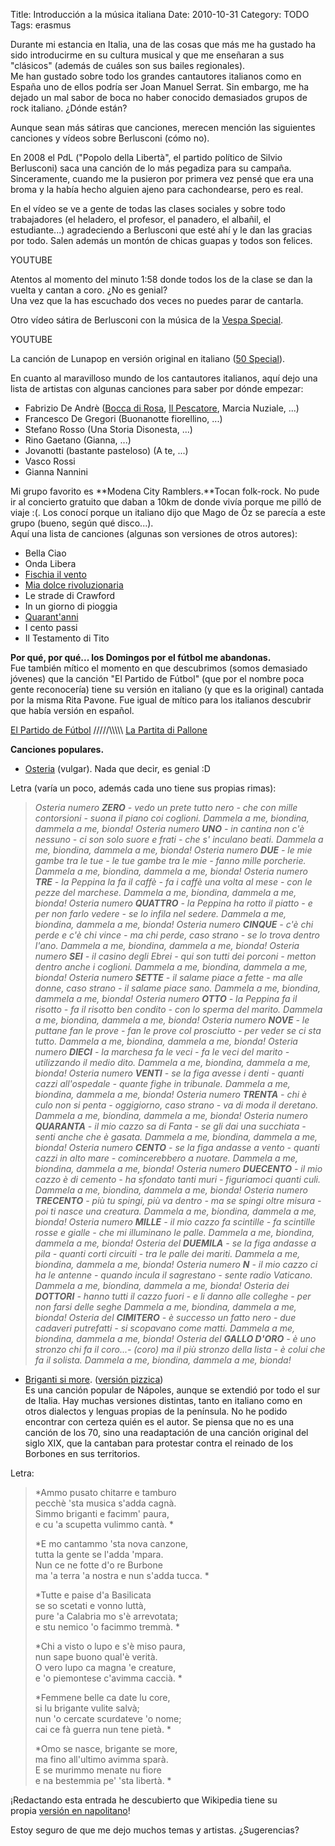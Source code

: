 Title: Introducción a la música italiana
Date: 2010-10-31
Category: TODO
Tags: erasmus

Durante mi estancia en Italia, una de las cosas que más me ha gustado ha sido introducirme en su cultura musical y que me enseñaran a sus
"clásicos" (además de cuáles son sus bailes regionales).  
 Me han gustado sobre todo los grandes cantautores italianos como en España uno de ellos podría ser Joan Manuel Serrat. Sin embargo, me ha
dejado un mal sabor de boca no haber conocido demasiados grupos de rock italiano. ¿Dónde están?

Aunque sean más sátiras que canciones, merecen mención las siguientes canciones y vídeos sobre Berlusconi (cómo no).

En 2008 el PdL ("Popolo della Libertà", el partido político de Silvio Berlusconi) saca una canción de lo más pegadiza para su campaña.
Sinceramente, cuando me la pusieron por primera vez pensé que era una broma y la había hecho alguien ajeno para cachondearse, pero es real.

En el vídeo se ve a gente de todas las clases sociales y sobre todo trabajadores (el heladero, el profesor, el panadero, el albañil, el
estudiante...) agradeciendo a Berlusconi que esté ahí y le dan las gracias por todo. Salen además un montón de chicas guapas y todos son
felices.

YOUTUBE
  
Atentos al momento del minuto 1:58 donde todos los de la clase se dan la vuelta y cantan a coro. ¿No es genial?  
Una vez que la has escuchado dos veces no puedes parar de cantarla.

Otro vídeo sátira de Berlusconi con la música de la [Vespa Special](http://www.youtube.com/watch?v=Md702EbjnkY).

YOUTUBE

La canción de Lunapop en versión original en italiano ([50 Special](http://www.youtube.com/watch?v=8bN2-DgXk3U)).

En cuanto al maravilloso mundo de los cantautores italianos, aquí dejo una lista de artistas con algunas canciones para saber por dónde
empezar:

-   Fabrizio De Andrè ([Bocca di Rosa](http://www.youtube.com/watch?v=5iGoQ-0yb7E), [Il
    Pescatore](http://www.youtube.com/watch?v=6e0jMmmy2yc), Marcia Nuziale, ...)
-   Francesco De Gregori (Buonanotte fiorellino, ...)
-   Stefano Rosso (Una Storia Disonesta, ...)
-   Rino Gaetano (Gianna, ...)
-   Jovanotti (bastante pasteloso) (A te, ...)
-   Vasco Rossi
-   Gianna Nannini

Mi grupo favorito es **Modena City Ramblers.**Tocan folk-rock. No pude ir al concierto gratuito que daban a 10km de donde vivía porque me
pilló de viaje :(. Los conocí porque un italiano dijo que Mago de Öz se parecía a este grupo (bueno, según qué disco...).  
 Aquí una lista de canciones (algunas son versiones de otros autores):

-   Bella Ciao
-   Onda Libera
-   [Fischia il vento](http://www.youtube.com/watch?v=N6HCNwyfvdo)
-   [Mia dolce rivoluzionaria](http://www.youtube.com/watch?v=HK7nbWqDAb0)
-   Le strade di Crawford
-   In un giorno di pioggia
-   [Quarant'anni](http://www.youtube.com/watch?v=f_wYdY5-A0c)
-   I cento passi
-   Il Testamento di Tito

**Por qué, por qué... los Domingos por el fútbol me abandonas.**  
 Fue también mítico el momento en que descubrimos (somos demasiado jóvenes) que la canción "El Partido de Fútbol" (que por el nombre poca
gente reconocería) tiene su versión en italiano (y que es la original) cantada por la misma Rita Pavone. Fue igual de mítico para los
italianos descubrir que había versión en español.

[El Partido de Fútbol](http://www.youtube.com/watch?v=Rd9H7SYVuh0) /////\\\\\\\\\\ [La Partita di
Pallone](http://www.youtube.com/watch?v=DERSWPBE0Xc)

**Canciones populares.**

-   [Osteria](http://www.youtube.com/watch?v=wPmdx-hbSo4) (vulgar). Nada que decir, es genial :D

Letra (varía un poco, además cada uno tiene sus propias rimas):

> *Osteria numero **ZERO** - vedo un prete tutto nero - che con mille contorsioni - suona il piano coi coglioni.*
> *Dammela a me, biondina, dammela a me, bionda!*
> *Osteria numero **UNO** - in cantina non c'è nessuno - ci son solo suore e frati - che s' inculano beati.*
> *Dammela a me, biondina, dammela a me, bionda!*
> *Osteria numero **DUE** - le mie gambe tra le tue - le tue gambe tra le mie - fanno mille porcherie.*
> *Dammela a me, biondina, dammela a me, bionda!*
> *Osteria numero **TRE** - la Peppina la fa il caffè - fa i caffè una volta al mese - con le pezze del marchese.*
> *Dammela a me, biondina, dammela a me, bionda!*
> *Osteria numero **QUATTRO** - la Peppina ha rotto il piatto - e per non farlo vedere - se lo infila nel sedere.*
> *Dammela a me, biondina, dammela a me, bionda!*
> *Osteria numero **CINQUE** - c'è chi perde e c'è chi vince - ma chi perde, caso strano - se lo trova dentro l'ano.*
> *Dammela a me, biondina, dammela a me, bionda!*
> *Osteria numero **SEI** - il casino degli Ebrei - qui son tutti dei porconi - metton dentro anche i coglioni.*
> *Dammela a me, biondina, dammela a me, bionda!*
> *Osteria numero **SETTE** - il salame piace a fette - ma alle donne, caso strano - il salame piace sano.*
> *Dammela a me, biondina, dammela a me, bionda!*
> *Osteria numero **OTTO** - la Peppina fa il risotto - fa il risotto ben condito - con lo sperma del marito.*
> *Dammela a me, biondina, dammela a me, bionda!*
> *Osteria numero **NOVE** - le puttane fan le prove - fan le prove col prosciutto - per veder se ci sta tutto.*
> *Dammela a me, biondina, dammela a me, bionda!*
> *Osteria numero **DIECI** - la marchesa fa le veci - fa le veci del marito - utilizzando il medio dito.*
> *Dammela a me, biondina, dammela a me, bionda!*
> *Osteria numero **VENTI** - se la figa avesse i denti - quanti cazzi all'ospedale - quante fighe in tribunale.*
> *Dammela a me, biondina, dammela a me, bionda!*
> *Osteria numero **TRENTA** - chi è culo non si penta - oggigiorno, caso strano - va di moda il deretano.*
> *Dammela a me, biondina, dammela a me, bionda!*
> *Osteria numero **QUARANTA** - il mio cazzo sa di Fanta - se gli dai una succhiata - senti anche che è gasata.*
> *Dammela a me, biondina, dammela a me, bionda!*
> *Osteria numero **CENTO** - se la figa andasse a vento - quanti cazzi in alto mare - comincerebbero a nuotare.*
> *Dammela a me, biondina, dammela a me, bionda!*
> *Osteria numero **DUECENTO** - il mio cazzo è di cemento - ha sfondato tanti muri - figuriamoci quanti culi.*
> *Dammela a me, biondina, dammela a me, bionda!*
> *Osteria numero **TRECENTO** - più tu spingi, più va dentro - ma se spingi oltre misura - poi ti nasce una creatura.*
> *Dammela a me, biondina, dammela a me, bionda!*
> *Osteria numero **MILLE** - il mio cazzo fa scintille - fa scintille rosse e gialle - che mi illuminano le palle.*
> *Dammela a me, biondina, dammela a me, bionda!*
> *Osteria del **DUEMILA** - se la figa andasse a pila - quanti corti circuiti - tra le palle dei mariti.*
> *Dammela a me, biondina, dammela a me, bionda!*
> *Osteria numero **N** - il mio cazzo ci ha le antenne - quando incula il sagrestano - sente radio Vaticano.*
> *Dammela a me, biondina, dammela a me, bionda!*
> *Osteria dei **DOTTORI** - hanno tutti il cazzo fuori - e li danno alle colleghe - per non farsi delle seghe*
> *Dammela a me, biondina, dammela a me, bionda!*
> *Osteria del **CIMITERO** - è successo un fatto nero - due cadaveri putrefatti - si scopavano come matti.*
> *Dammela a me, biondina, dammela a me, bionda!*
> *Osteria del **GALLO D'ORO** - è uno stronzo chi fa il coro...- (coro) ma il più stronzo della lista - è colui che fa il solista.*
> *Dammela a me, biondina, dammela a me, bionda!*

-   [Briganti si more](http://www.youtube.com/watch?v=uKSd0lMZvrA). ([versión pizzica](http://www.youtube.com/watch?v=TvC3DcUtiUE))  
     Es una canción popular de Nápoles, aunque se extendió por todo el sur de Italia. Hay muchas versiones distintas, tanto en italiano como
    en otros dialectos y lenguas propias de la península. No he podido encontrar con certeza quién es el autor. Se piensa que no es una
    canción de los 70, sino una readaptación de una canción original del siglo XIX, que la cantaban para protestar contra el reinado de los
    Borbones en sus territorios.

Letra:

> *Ammo pusato chitarre e tamburo   
>  pecchè 'sta musica s'adda cagnà.   
>  Simmo briganti e facimm' paura,   
>  e cu 'a scupetta vulimmo cantà. *
>
> *E mo cantammo 'sta nova canzone,   
>  tutta la gente se l'adda 'mpara.   
>  Nun ce ne fotte d'o re Burbone   
>  ma 'a terra 'a nostra e nun s'adda tucca. *
>
> *Tutte e paise d'a Basilicata   
>  se so scetati e vonno luttà,   
>  pure 'a Calabria mo s'è arrevotata;   
>  e stu nemico 'o facimmo tremmà. *
>
> *Chi a visto o lupo e s'è miso paura,   
>  nun sape buono qual'è verità.   
>  O vero lupo ca magna 'e creature,   
>  e 'o piemontese c'avimma caccià. *
>
> *Femmene belle ca date lu core,   
>  si lu brigante vulite salvà;   
>  nun 'o cercate scurdateve 'o nome;   
>  cai ce fà guerra nun tene pietà. *
>
> *Omo se nasce, brigante se more,   
>  ma fino all'ultimo avimma sparà.   
>  E se murimmo menate nu fiore   
>  e na bestemmia pe' 'sta libertà. *

¡Redactando esta entrada he descubierto que Wikipedia tiene su propia [versión en
napolitano](http://nap.wikipedia.org/wiki/Paggena_prencepale)!

Estoy seguro de que me dejo muchos temas y artistas. ¿Sugerencias?
